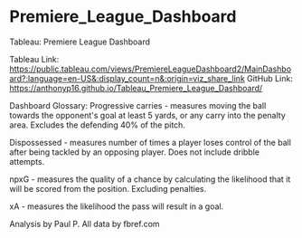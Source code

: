 # Premiere_League_Dashboard
Tableau: Premiere League Dashboard

Tableau Link: https://public.tableau.com/views/PremiereLeagueDashboard2/MainDashboard?:language=en-US&:display_count=n&:origin=viz_share_link
GitHub Link: https://anthonyp16.github.io/Tableau_Premiere_League_Dashboard/

Dashboard Glossary:
  Progressive carries - measures moving the ball towards the opponent's goal at least 5 yards, or any carry into the penalty area. Excludes the defending 40% of the pitch.

  Dispossessed - measures number of times a player loses control of the ball after being tackled by an opposing player. Does not include dribble attempts.

  npxG - measures the quality of a chance by calculating the likelihood that it will be scored from the position. Excluding penalties.

  xA - measures the likelihood the pass will result in a goal.
  

Analysis by Paul P.
All data by fbref.com
